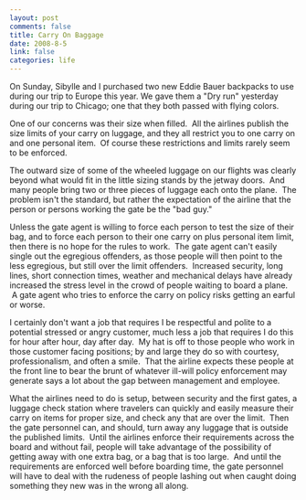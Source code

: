 ```yaml
--- 
layout: post
comments: false
title: Carry On Baggage
date: 2008-8-5
link: false
categories: life
---
```

On Sunday, Sibylle and I purchased two new Eddie Bauer backpacks to use during our trip to Europe this year. We gave them a "Dry run" yesterday during our trip to Chicago; one that they both passed with flying colors.

One of our concerns was their size when filled.  All the airlines publish the size limits of your carry on luggage, and they all restrict you to one carry on and one personal item.  Of course these restrictions and limits rarely seem to be enforced.

The outward size of some of the wheeled luggage on our flights was clearly beyond what would fit in the little sizing stands by the jetway doors.  And many people bring two or three pieces of luggage each onto the plane.  The problem isn't the standard, but rather the expectation of the airline that the person or persons working the gate be the "bad guy."

Unless the gate agent is willing to force each person to test the size of their bag, and to force each person to their one carry on plus personal item limit, then there is no hope for the rules to work.  The gate agent can't easily single out the egregious offenders, as those people will then point to the less egregious, but still over the limit offenders.  Increased security, long lines, short connection times, weather and mechanical delays have already increased the stress level in the crowd of people waiting to board a plane.  A gate agent who tries to enforce the carry on policy risks getting an earful or worse.

I certainly don't want a job that requires I be respectful and polite to a potential stressed or angry customer, much less a job that requires I do this for hour after hour, day after day.  My hat is off to those people who work in those customer facing positions; by and large they do so with courtesy, professionalism, and often a smile.  That the airline expects these people at the front line to bear the brunt of whatever ill-will policy enforcement may generate says a lot about the gap between management and employee.

What the airlines need to do is setup, between security and the first gates, a luggage check station where travelers can quickly and easily measure their carry on items for proper size, and check any that are over the limit.  Then the gate personnel can, and should, turn away any luggage that is outside the published limits.  Until the airlines enforce their requirements across the board and without fail, people will take advantage of the possibility of getting away with one extra bag, or a bag that is too large.  And until the requirements are enforced well before boarding time, the gate personnel will have to deal with the rudeness of people lashing out when caught doing something they new was in the wrong all along.
